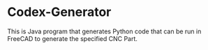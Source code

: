 # Codex-Generator
This is Java program that generates Python code that can be run in FreeCAD to generate the specified CNC Part.
